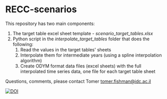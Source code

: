 # RECC-scenarios

This repository has two main components:

1. The target table excel sheet template - *scenario_target_tables.xlsx*
2. Python script in the *interpolate_target_tables* folder that does the following:
	1. Read the values in the target tables' sheets
	2. Interpolate them for intermediate years (using a spline interpolation algorithm)
	3. Create ODYM format data files (excel sheets) with the full interpolated time series data, one file for each target table sheet

Questions, comments, please contact Tomer tomer.fishman@idc.ac.il

[![DOI](https://zenodo.org/badge/237208012.svg)](https://zenodo.org/badge/latestdoi/237208012)
